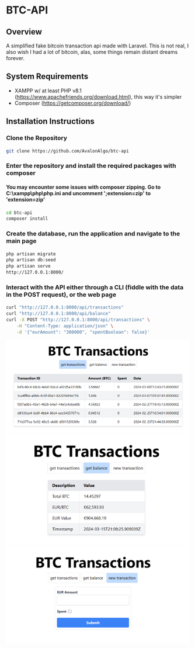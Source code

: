 # BTC-API

## Overview

A simplified fake bitcoin transaction api made with Laravel. This is not real, I also wish I had a lot of bitcoin, alas, some things remain distant dreams forever.

## System Requirements

- XAMPP w/ at least PHP v8.1 (https://www.apachefriends.org/download.html), this way it's simpler
- Composer (https://getcomposer.org/download/)

## Installation Instructions

### Clone the Repository
```bash
git clone https://github.com/AvalonAlgo/btc-api
```

### Enter the repository and install the required packages with composer
#### You may encounter some issues with composer zipping. Go to C:\xampp\php\php.ini and uncomment ';extension=zip' to 'extension=zip'
```bash
cd btc-api
composer install
```

### Create the database, run the application and navigate to the main page
```bash
php artisan migrate
php artisan db:seed
php artisan serve
http://127.0.0.1:8000/
```

### Interact with the API either through a CLI (fiddle with the data in the POST request), or the web page
```bash
curl "http://127.0.0.1:8000/api/transactions"
curl "http://127.0.0.1:8000/api/balance"
curl -X POST "http://127.0.0.1:8000/api/transactions" \
    -H "Content-Type: application/json" \
    -d '{"eurAmount": "300000", "spentBoolean": false}'
```
![img.png](img.png)
![img_1.png](img_1.png)
![img_2.png](img_2.png)
